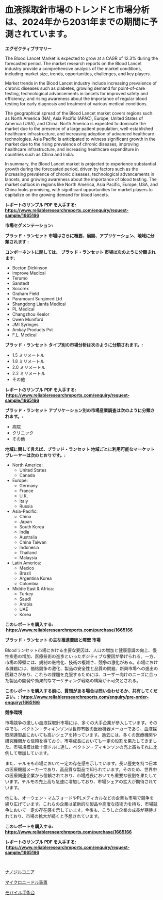 <p><h1>血液採取針市場のトレンドと市場分析は、2024年から2031年までの期間に予測されています。</h1></p><p><strong>エグゼクティブサマリー</strong></p>
<p><p>The Blood Lancet Market is expected to grow at a CAGR of 12.3% during the forecasted period. The market research reports on the Blood Lancet industry provide a comprehensive analysis of the market conditions, including market size, trends, opportunities, challenges, and key players.</p><p>Market trends in the Blood Lancet industry include increasing prevalence of chronic diseases such as diabetes, growing demand for point-of-care testing, technological advancements in lancets for improved safety and efficiency, and rising awareness about the importance of regular blood testing for early diagnosis and treatment of various medical conditions.</p><p>The geographical spread of the Blood Lancet market covers regions such as North America (NA), Asia Pacific (APAC), Europe, United States of America (USA), and China. North America is expected to dominate the market due to the presence of a large patient population, well-established healthcare infrastructure, and increasing adoption of advanced healthcare technologies. Asia Pacific is anticipated to witness significant growth in the market due to the rising prevalence of chronic diseases, improving healthcare infrastructure, and increasing healthcare expenditure in countries such as China and India.</p><p>In summary, the Blood Lancet market is projected to experience substantial growth during the forecasted period, driven by factors such as the increasing prevalence of chronic diseases, technological advancements in lancets, and growing awareness about the importance of blood testing. The market outlook in regions like North America, Asia Pacific, Europe, USA, and China looks promising, with significant opportunities for market players to capitalize on the growing demand for blood lancets.</p></p>
<p><strong>レポートのサンプル PDF を入手する: <a href="https://www.reliableresearchreports.com/enquiry/request-sample/1665166">https://www.reliableresearchreports.com/enquiry/request-sample/1665166</a></strong></p>
<p><strong>市場セグメンテーション:</strong></p>
<p><strong> ブラッド・ランセット 市場はさらに概要、展開、アプリケーション、地域に分類されます :</strong></p>
<p><strong>コンポーネントに関しては、 ブラッド・ランセット 市場は次のように分類されます: &nbsp;</strong></p>
<p><ul><li>Becton Dickinson</li><li>Improve Medical</li><li>Terumo</li><li>Sarstedt</li><li>Socorex</li><li>Graham Field</li><li>Paramount Surgimed Ltd</li><li>Shangdong Lianfa Medical</li><li>PL Medical</li><li>Changzhou Kealor</li><li>Owen Mumford</li><li>JMI Syringes</li><li>Amkay Products Pvt</li><li>F.L. Medical</li></ul></p>
<p><strong> ブラッド・ランセット タイプ別の市場分析は次のように分類されます。:</strong></p>
<p><ul><li>1.5 ミリメートル</li><li>1.8 ミリメートル</li><li>2.0 ミリメートル</li><li>2.2 ミリメートル</li><li>その他</li></ul></p>
<p><strong>レポートのサンプル PDF を入手する: &nbsp;<a href="https://www.reliableresearchreports.com/enquiry/request-sample/1665166">https://www.reliableresearchreports.com/enquiry/request-sample/1665166</a></strong></p>
<p><strong> ブラッド・ランセット アプリケーション別の市場産業調査は次のように分類されます。:</strong></p>
<p><ul><li>病院</li><li>クリニック</li><li>その他</li></ul></p>
<p><strong>地域に関して言えば、ブラッド・ランセット 地域ごとに利用可能なマーケットプレーヤーは次のとおりです。:</strong></p>
<p><ul>
    <li>
        North America:
        <ul>
            <li>United States</li>
            <li>Canada</li>
        </ul>
    </li>
    <li>
        Europe:
        <ul>
            <li>Germany</li>
            <li>France</li>
            <li>U.K.</li>
            <li>Italy</li>
            <li>Russia</li>
        </ul>
    </li>
    <li>
        Asia-Pacific:
        <ul>
            <li>China</li>
            <li>Japan</li>
            <li>South Korea</li>
            <li>India</li>
            <li>Australia</li>
            <li>China Taiwan</li>
            <li>Indonesia</li>
            <li>Thailand</li>
            <li>Malaysia</li>
        </ul>
    </li>
    <li>
        Latin America:
        <ul>
            <li>Mexico</li>
            <li>Brazil</li>
            <li>Argentina Korea</li>
            <li>Colombia</li>
        </ul>
    </li>
    <li>
        Middle East & Africa:
        <ul>
            <li>Turkey</li>
            <li>Saudi</li>
            <li>Arabia</li>
            <li>UAE</li>
            <li>Korea</li>
        </ul>
    </li>
    </ul></p>
<p><strong>このレポートを購入する: &nbsp;<a href="https://www.reliableresearchreports.com/purchase/1665166">https://www.reliableresearchreports.com/purchase/1665166</a></strong></p>
<p><strong>ブラッド・ランセット の主な推進要因と障壁 市場</strong></p>
<p><p>Bloodランセット市場における主要な要因は、人口の増加と健康意識の向上、慢性疾患の増加、医療技術の進歩といったポジティブな要因が挙げられる。一方、市場の障壁には、規制の厳格化、技術の複雑さ、競争の激化がある。市場における課題には、価格競争の激化、製品の安全性と品質の問題、新興市場への進出の困難さがあり、これらの課題を克服するためには、ユーザー向けのニーズに合った製品の開発や効果的なマーケティング戦略の構築が不可欠とされる。</p></p>
<p><strong>このレポートを購入する前に、質問がある場合は問い合わせるか、共有してください。:&nbsp; <a href="https://www.reliableresearchreports.com/enquiry/pre-order-enquiry/1665166">https://www.reliableresearchreports.com/enquiry/pre-order-enquiry/1665166</a></strong></p>
<p><strong>競争環境</strong></p>
<p><p>市場競争の激しい血液採取針市場には、多くの大手企業が参入しています。その中でも、ベクトン・ディキンソンは世界有数の医療機器メーカーであり、血液採取関連製品においても高いシェアを持っています。過去には、多くの医療機関や研究機関から信頼を得ており、市場成長においても一定の役割を果たしてきました。市場規模は数十億ドルに達し、ベクトン・ディキンソンの売上高もそれに比例して増加しています。</p><p>また、テルモも市場において一定の存在感を示しています。長い歴史を持つ日本の医療機器メーカーであり、高品質な製品で知られています。そのため、世界中の医療関連企業から信頼されており、市場成長においても重要な役割を果たしています。テルモの売上高も急速に増加しており、市場シェアの拡大が期待されています。</p><p>他にも、オーウェン・マムフォードやPLメディカルなどの企業も市場で競争を繰り広げています。これらの企業は革新的な製品や高度な技術力を持ち、市場競争において一定の存在感を示しています。今後も、こうした企業の成長が期待されており、市場の拡大が続くと予想されています。</p></p>
<p><strong>このレポートを購入する: &nbsp; <a href="https://www.reliableresearchreports.com/purchase/1665166">https://www.reliableresearchreports.com/purchase/1665166</a></strong></p>
<p><strong>レポートのサンプル PDF を入手する: &nbsp;<a href="https://www.reliableresearchreports.com/enquiry/request-sample/1665166">https://www.reliableresearchreports.com/enquiry/request-sample/1665166</a></strong><strong></strong></p>
<p>&nbsp;</p>
<p><p><a href="https://github.com/EstaSprer20231/Market-Research-Report-List-1/blob/main/420999914585.md">ナノジルコニア</a></p><p><a href="https://medium.com/@jonathanailey6577467/%E3%83%9E%E3%82%A4%E3%82%AF%E3%83%AD%E3%83%8B%E3%83%BC%E3%83%89%E3%83%AA%E3%83%B3%E3%82%B0%E3%83%87%E3%83%90%E3%82%A4%E3%82%B9%E5%B8%82%E5%A0%B4%E3%81%AE%E5%B1%95%E6%9C%9B-%E6%A5%AD%E7%95%8C%E6%A6%82%E8%A6%81%E3%81%A8%E4%BA%88%E6%B8%AC-2024%E5%B9%B4%E3%81%8B%E3%82%892031%E5%B9%B4-d85a1db3b139">マイクロニードル装置</a></p><p><a href="https://medium.com/@edwards13jessica/%E3%83%A2%E3%83%90%E3%82%A4%E3%83%AB%E3%82%AA%E3%83%9A%E3%83%AC%E3%83%BC%E3%83%86%E3%82%A3%E3%83%B3%E3%82%B0%E3%83%86%E3%83%BC%E3%83%96%E3%83%AB%E5%B8%82%E5%A0%B4-%E7%AB%B6%E4%BA%89%E5%88%86%E6%9E%90-%E5%B8%82%E5%A0%B4%E5%8B%95%E5%90%91-2031%E5%B9%B4%E3%81%BE%E3%81%A7%E3%81%AE%E4%BA%88%E6%B8%AC-45519b38e376">モバイル手術台</a></p></p>